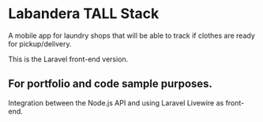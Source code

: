 # Labandera TALL Stack

A mobile app for laundry shops that will be able to track if clothes are ready for pickup/delivery.

This is the Laravel front-end version.

## For portfolio and code sample purposes.

Integration between the Node.js API and using Laravel Livewire as front-end.

